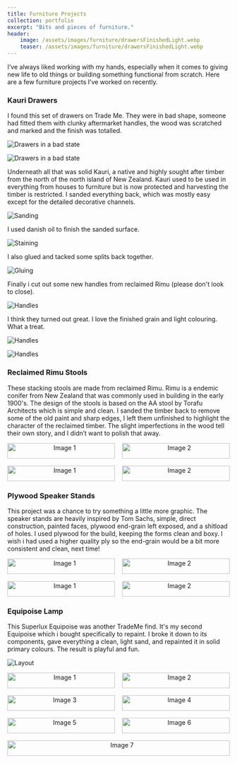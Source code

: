 ```yaml
---
title: Furniture Projects
collection: portfolio
excerpt: "Bits and pieces of furniture."
header:
    image: /assets/images/furniture/drawersFinishedLight.webp
    teaser: /assets/images/furniture/drawersFinishedLight.webp
---
```



I’ve always liked working with my hands, especially when it comes to giving new life to old things or building something functional from scratch. Here are a few furniture projects I’ve worked on recently.

### Kauri Drawers
I found this set of drawers on Trade Me. They were in bad shape, someone had fitted them with clunky aftermarket handles, the wood was scratched and marked and the finish was totalled. 

![Drawers in a bad state](/assets/images/furniture/drawersBad.webp)

![Drawers in a bad state](/assets/images/furniture/drawersBad2.webp)

Underneath all that was solid Kauri, a native and highly sought after timber from the north of the north island of New Zealand. Kauri used to be used in everything from houses to furniture but is now protected and harvesting the timber is restricted. I sanded everything back, which was mostly easy except for the detailed decorative channels. 

![Sanding](/assets/images/furniture/drawersSanding.webp)

I used danish oil to finish the sanded surface.

![Staining](/assets/images/furniture/drawersStaining.webp)

I also glued and tacked some splits back together.

![Gluing](/assets/images/furniture/drawersGluing.webp)

Finally i cut out some new handles from reclaimed Rimu (please don't look to close).

![Handles](/assets/images/furniture/drawersHandles.webp)

I think they turned out great. I love the finished grain and light colouring. What a treat.

![Handles](/assets/images/furniture/drawersFinishedLight.webp)

![Handles](/assets/images/furniture/drawersFinished.webp)

### Reclaimed Rimu Stools
These stacking stools are made from reclaimed Rimu. Rimu is a endemic conifer from New Zealand that was commonly used in building in the early 1900's. The design of the stools is based on the AA stool by Torafu Architects which is simple and clean. 
I sanded the timber back to remove some of the old paint and sharp edges, I left them unfinished to highlight the character of the reclaimed timber. The slight imperfections in the wood tell their own story, and I didn’t want to polish that away.
<div style="display: flex; flex-wrap: wrap; gap: 1rem;">

  <div style="flex: 1 1 calc(50% - 1rem); text-align: center;">
    <img src="/assets/images/furniture/stoolsApart.webp" alt="Image 1" style="width: 100%; height: auto;">
    <p style="margin-top: 0.5rem;"></p>
  </div>

  <div style="flex: 1 1 calc(50% - 1rem); text-align: center;">
    <img src="/assets/images/furniture/stoolsStacking.webp" alt="Image 2" style="width: 100%; height: auto;">
    <p style="margin-top: 0.5rem;"></p>
  </div>

  <div style="flex: 1 1 calc(50% - 1rem); text-align: center;">
    <img src="/assets/images/furniture/stoolsStacked.webp" alt="Image 1" style="width: 100%; height: auto;">
    <p style="margin-top: 0.5rem;"></p>
  </div>

  <div style="flex: 1 1 calc(50% - 1rem); text-align: center;">
    <img src="/assets/images/furniture/stoolsStacked2.webp" alt="Image 2" style="width: 100%; height: auto;">
    <p style="margin-top: 0.5rem;"></p>
  </div>
</div>

### Plywood Speaker Stands
This project was a chance to try something a little more graphic. The speaker stands are heavily inspired by Tom Sachs, simple, direct construction, painted faces, plywood end-grain left exposed, and a shitload of holes. I used plywood for the build, keeping the forms clean and boxy. I wish i had used a higher quality ply so the end-grain would be a bit more consistent and clean, next time!

<div style="display: flex; flex-wrap: wrap; gap: 1rem;">

  <div style="flex: 1 1 calc(50% - 1rem); text-align: center;">
    <img src="/assets/images/furniture/standWIP.webp" alt="Image 1" style="width: 100%; height: auto;">
    <p style="margin-top: 0.5rem;"></p>
  </div>

  <div style="flex: 1 1 calc(50% - 1rem); text-align: center;">
    <img src="/assets/images/furniture/standFinished.webp" alt="Image 2" style="width: 100%; height: auto;">
    <p style="margin-top: 0.5rem;"></p>
  </div>

  <div style="flex: 1 1 calc(50% - 1rem); text-align: center;">
    <img src="/assets/images/furniture/standSpeaker.webp" alt="Image 1" style="width: 100%; height: auto;">
    <p style="margin-top: 0.5rem;"></p>
  </div>

  <div style="flex: 1 1 calc(50% - 1rem); text-align: center;">
    <img src="/assets/images/furniture/standSpeaker2.webp" alt="Image 2" style="width: 100%; height: auto;">
    <p style="margin-top: 0.5rem;"></p>
  </div>
</div>

### Equipoise Lamp
This Superlux Equipoise was another TradeMe find. It's my second Equipoise which i bought specifically to repaint. I broke it down to its components, gave everything a clean, light sand, and repainted it in solid primary colours. The result is playful and fun.

![Layout](/assets/images/furniture/lampLayout.webp)
<div style="display: flex; flex-wrap: wrap; gap: 1rem;">

  <div style="flex: 1 1 calc(50% - 1rem); text-align: center;">
    <img src="/assets/images/furniture/lampBits.webp" alt="Image 1" style="width: 100%; height: auto;">
    <p style="margin-top: 0.5rem;"></p>
  </div>

  <div style="flex: 1 1 calc(50% - 1rem); text-align: center;">
    <img src="/assets/images/furniture/lampPaint.webp" alt="Image 2" style="width: 100%; height: auto;">
    <p style="margin-top: 0.5rem;"></p>
  </div>

  <div style="flex: 1 1 calc(50% - 1rem); text-align: center;">
    <img src="/assets/images/furniture/lampPaint2.webp" alt="Image 3" style="width: 100%; height: auto;">
    <p style="margin-top: 0.5rem;"></p>
  </div>

  <div style="flex: 1 1 calc(50% - 1rem); text-align: center;">
    <img src="/assets/images/furniture/lampLayout2.webp" alt="Image 4" style="width: 100%; height: auto;">
    <p style="margin-top: 0.5rem;"></p>
  </div>

  <div style="flex: 1 1 calc(50% - 1rem); text-align: center;">
    <img src="/assets/images/furniture/lampFlat.webp" alt="Image 5" style="width: 100%; height: auto;">
    <p style="margin-top: 0.5rem;"></p>
  </div>

  <div style="flex: 1 1 calc(50% - 1rem); text-align: center;">
    <img src="/assets/images/furniture/lampElbow.webp" alt="Image 6" style="width: 100%; height: auto;">
    <p style="margin-top: 0.5rem;"></p>
  </div>

  <div style="flex: 1 1 calc(50% - 1rem); text-align: center;">
    <img src="/assets/images/furniture/lampFinished.webp" alt="Image 7" style="width: 100%; height: auto;">
    <p style="margin-top: 0.5rem;"></p>
  </div>
</div>
